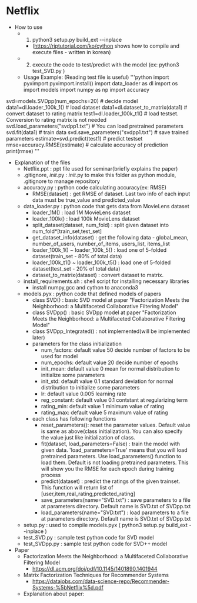 # Netflix
- How to use
	- 1. python3 setup.py build_ext --inplace
		- (https://riptutorial.com/ko/cython shows how to compile and execute files - written in korean)
	- 2. execute the code to test/predict with the model (ex: python3 test_SVD.py )
	- Usage Example: (Reading test file is useful)
'''python
import pyximport
pyximport.install()
import data_loader as dl
import os
import models
import numpy as np
import accuracy

svd=models.SVDpp(num_epochs=20)    # decide model
data1=dl.loader_100k_1()           # load dataset
data1=dl.dataset_to_matrix(data1)  # convert dataset to rating matrix
test1=dl.loader_100k_t1()          # load testset. Conversion to rating matrix is not needed
svd.load_parameters("svdpp1.txt")  # You can load pretrained parameters 
svd.fit(data1)                     # train data
svd.save_parameters("svdpp1.txt")  # save trained parameters
estimate=svd.predict(test1)        # predict testset
rmse=accuracy.RMSE(estimate)       # calculate accuracy of prediction
print(rmse)
'''	
- Explanation of the files
	- Netflix.ppt : ppt file used for seminar(briefly explains the paper)
	- .gitignore, _init_.py : _init_.py to make this folder as python module, .gitignore to manage repository
	- accuracy.py : python code calculating accuracy(ex: RMSE)
		- RMSE(dataset) : get RMSE of dataset. Last two info of each input data must be true_value and predicted_value
	- data_loader.py : python code that gets data from MovieLens dataset
		- loader_1M() : load 1M MovieLens dataset
		- loader_100k() : load 100k MovieLens dataset
		- split_dataset(dataset, num_fold) : split given dataset into num_fold*[train_set,test_set]
		- get_dataset_info(dataset) : get the following data - global_mean, number_of_users, number_of_items, users_list, items_list
		- loader_100k_1() ~ loader_100k_5() : load one of 5-folded dataset(train_set - 80% of total data)
		- loader_100k_t1() ~ loader_100k_t5() : load one of 5-folded dataset(test_set - 20% of total data)
		- dataset_to_matrix(dataset) :  convert dataset to matrix. 
	- install_requirements.sh : shell script for installing necessary libraries
		- install numpy,gcc and cython to anaconda3
	- models.pyx : python code that defined models of papers
		- class SVD() : basic SVD model at paper "Factorization Meets the Neighborhood: a Multifaceted Collaborative Filtering Model"
		- class SVDpp() : basic SVDpp model at paper "Factorization Meets the Neighborhood: a Multifaceted Collaborative Filtering Model"
		- class SVDpp_Integrated() : not implemented(will be implemented later)
		- parameters for the class initialization
			- num_factors:  default value 50     decide number of factors to be used for model
			- num_epochs:   default value 20     decide number of epochs
			- init_mean:    default value 0      mean for normal distribution to initialize some parameters
			- init_std:     default value 0.1    standard deviation for normal distribution to initialize some parameters
			- lr:           default value 0.005  learning rate
			- reg_constant: default value 0.1    contstant at regularizing term
			- rating_min:   default value 1      minimum value of rating
			- rating_max:   default value 5      maximum value of rating
		- each class has following functions
			- reset_parameters(): reset the parameter values. Default value is same as above(class initialization). You can also specify the value just like initialization of class.
			- fit(dataset, load_parameters=False) : train the model with given data. 'load_parameters=True' means that you will load pretrained parameters. Use load_parameters() function to load them. Default is not loading pretrained parameters. This will show you the RMSE for each epoch during training process
			- predict(dataset) : predict the ratings of the given trainset. This function will return list of [user,item,real_rating,predicted_rating]
			- save_parameters(name="SVD.txt") : save parameters to a file at parameters directory. Default name is SVD.txt of SVDpp.txt
			- load_parameters(name="SVD.txt") : load parameters to a file at parameters directory. Default name is SVD.txt of SVDpp.txt
	- setup.py : used to compile models.pyx ( python3 setup.py build_ext --inplace )
	- test_SVD.py : sample test python code for SVD model
	- test_SVDpp.py : sample test python code for SVD++ model
- Paper
	- Factorization Meets the Neighborhood: a Multifaceted Collaborative Filtering Model
		- https://dl.acm.org/doi/pdf/10.1145/1401890.1401944
	- Matrix Factorization Techniques for Recommender Systems
		- https://datajobs.com/data-science-repo/Recommender-Systems-%5bNetflix%5d.pdf
	- Explanation about paper:
	
